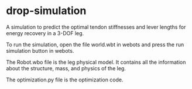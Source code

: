 # drop-simulation
A simulation to predict the optimal tendon stiffnesses and lever lengths for energy recovery in a 3-DOF leg.

To run the simulation, open the file world.wbt in webots and press the run simulation button in webots.

The Robot.wbo file is the leg physical model. It contains all the information about the structure, mass, and physics of the leg. 

The optimization.py file is the optimization code. 
